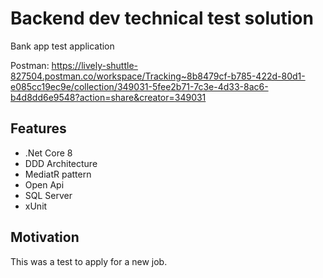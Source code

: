 # Backend dev technical test solution

Bank app test application

Postman: https://lively-shuttle-827504.postman.co/workspace/Tracking~8b8479cf-b785-422d-80d1-e085cc19ec9e/collection/349031-5fee2b71-7c3e-4d33-8ac6-b4d8dd6e9548?action=share&creator=349031

## Features

- .Net Core 8
- DDD Architecture
- MediatR pattern
- Open Api
- SQL Server
- xUnit

## Motivation

This was a test to apply for a new job.

